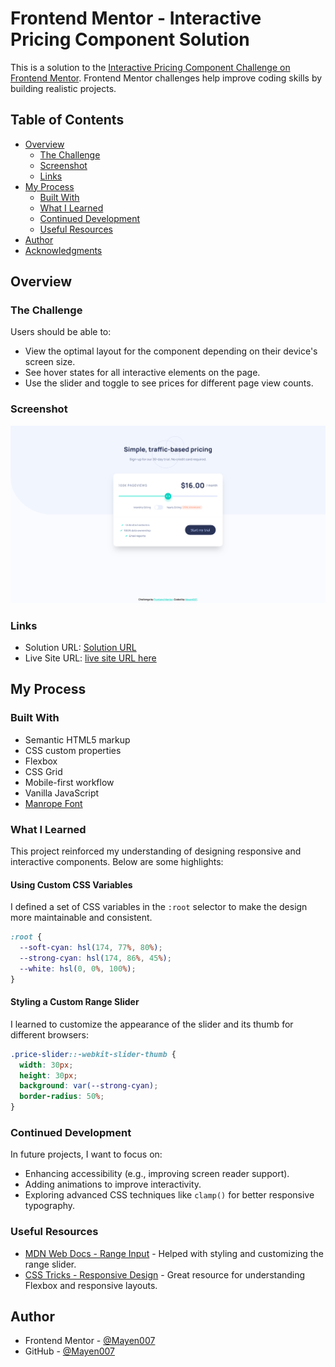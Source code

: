 # Frontend Mentor - Interactive Pricing Component Solution

This is a solution to the [Interactive Pricing Component Challenge on Frontend Mentor](https://www.frontendmentor.io/challenges/interactive-pricing-component-t0m8PIyY8). Frontend Mentor challenges help improve coding skills by building realistic projects.

## Table of Contents

- [Overview](#overview)
  - [The Challenge](#the-challenge)
  - [Screenshot](#screenshot)
  - [Links](#links)
- [My Process](#my-process)
  - [Built With](#built-with)
  - [What I Learned](#what-i-learned)
  - [Continued Development](#continued-development)
  - [Useful Resources](#useful-resources)
- [Author](#author)
- [Acknowledgments](#acknowledgments)

## Overview

### The Challenge

Users should be able to:

- View the optimal layout for the component depending on their device's screen size.
- See hover states for all interactive elements on the page.
- Use the slider and toggle to see prices for different page view counts.

### Screenshot

![Interactive Pricing Component](./assets/screenshots/desktop-view.png)

### Links

- Solution URL: [Solution URL](https://github.com/Mayen007/interactive-pricing-component)
- Live Site URL: [live site URL here](https://your-live-site-url.com)

## My Process

### Built With

- Semantic HTML5 markup
- CSS custom properties
- Flexbox
- CSS Grid
- Mobile-first workflow
- Vanilla JavaScript
- [Manrope Font](https://fonts.google.com/specimen/Manrope)

### What I Learned

This project reinforced my understanding of designing responsive and interactive components. Below are some highlights:

#### Using Custom CSS Variables

I defined a set of CSS variables in the `:root` selector to make the design more maintainable and consistent.

```css
:root {
  --soft-cyan: hsl(174, 77%, 80%);
  --strong-cyan: hsl(174, 86%, 45%);
  --white: hsl(0, 0%, 100%);
}
```

#### Styling a Custom Range Slider

I learned to customize the appearance of the slider and its thumb for different browsers:

```css
.price-slider::-webkit-slider-thumb {
  width: 30px;
  height: 30px;
  background: var(--strong-cyan);
  border-radius: 50%;
}
```

### Continued Development

In future projects, I want to focus on:

- Enhancing accessibility (e.g., improving screen reader support).
- Adding animations to improve interactivity.
- Exploring advanced CSS techniques like `clamp()` for better responsive typography.

### Useful Resources

- [MDN Web Docs - Range Input](https://developer.mozilla.org/en-US/docs/Web/HTML/Element/input/range) - Helped with styling and customizing the range slider.
- [CSS Tricks - Responsive Design](https://css-tricks.com/snippets/css/a-guide-to-flexbox/) - Great resource for understanding Flexbox and responsive layouts.

## Author

- Frontend Mentor - [@Mayen007](https://www.frontendmentor.io/profile/mayen007)
- GitHub - [@Mayen007](https://github.com/Mayen007)
